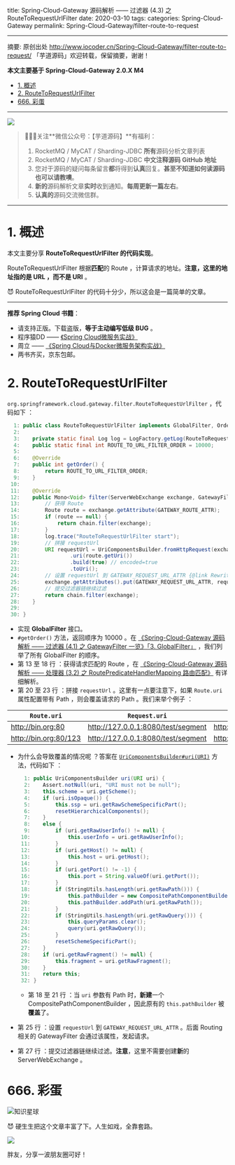 title: Spring-Cloud-Gateway 源码解析 —— 过滤器 (4.3) 之 RouteToRequestUrlFilter
date: 2020-03-10
tags:
categories: Spring-Cloud-Gateway
permalink: Spring-Cloud-Gateway/filter-route-to-request

-------

摘要: 原创出处 http://www.iocoder.cn/Spring-Cloud-Gateway/filter-route-to-request/ 「芋道源码」欢迎转载，保留摘要，谢谢！

**本文主要基于 Spring-Cloud-Gateway 2.0.X M4**  

- [1. 概述](http://www.iocoder.cn/Spring-Cloud-Gateway/filter-route-to-request/)
- [2. RouteToRequestUrlFilter](http://www.iocoder.cn/Spring-Cloud-Gateway/filter-route-to-request/)
- [666. 彩蛋](http://www.iocoder.cn/Spring-Cloud-Gateway/filter-route-to-request/)

-------

![](http://www.iocoder.cn/images/common/wechat_mp_2017_07_31.jpg)

> 🙂🙂🙂关注**微信公众号：【芋道源码】**有福利：  
> 1. RocketMQ / MyCAT / Sharding-JDBC **所有**源码分析文章列表  
> 2. RocketMQ / MyCAT / Sharding-JDBC **中文注释源码 GitHub 地址**  
> 3. 您对于源码的疑问每条留言**都**将得到**认真**回复。**甚至不知道如何读源码也可以请教噢**。  
> 4. **新的**源码解析文章**实时**收到通知。**每周更新一篇左右**。  
> 5. **认真的**源码交流微信群。

-------

# 1. 概述

本文主要分享 **RouteToRequestUrlFilter 的代码实现**。

RouteToRequestUrlFilter 根据**匹配**的 Route ，计算请求的地址。**注意，这里的地址指的是 URL ，而不是 URI** 。

😈 RouteToRequestUrlFilter 的代码十分少，所以这会是一篇简单的文章。

-------

**推荐 Spring Cloud 书籍**：

* 请支持正版。下载盗版，**等于主动编写低级 BUG** 。
* 程序猿DD —— [《Spring Cloud微服务实战》](https://union-click.jd.com/jdc?d=505Twi)
* 周立 —— [《Spring Cloud与Docker微服务架构实战》](https://union-click.jd.com/jdc?d=k3sAaK)
* 两书齐买，京东包邮。

# 2. RouteToRequestUrlFilter

`org.springframework.cloud.gateway.filter.RouteToRequestUrlFilter` ，代码如下 ：

```Java
  1: public class RouteToRequestUrlFilter implements GlobalFilter, Ordered {
  2: 
  3: 	private static final Log log = LogFactory.getLog(RouteToRequestUrlFilter.class);
  4: 	public static final int ROUTE_TO_URL_FILTER_ORDER = 10000;
  5: 
  6: 	@Override
  7: 	public int getOrder() {
  8: 		return ROUTE_TO_URL_FILTER_ORDER;
  9: 	}
 10: 
 11: 	@Override
 12: 	public Mono<Void> filter(ServerWebExchange exchange, GatewayFilterChain chain) {
 13: 	    // 获得 Route
 14: 		Route route = exchange.getAttribute(GATEWAY_ROUTE_ATTR);
 15: 		if (route == null) {
 16: 			return chain.filter(exchange);
 17: 		}
 18: 		log.trace("RouteToRequestUrlFilter start");
 19: 		// 拼接 requestUrl
 20: 		URI requestUrl = UriComponentsBuilder.fromHttpRequest(exchange.getRequest())
 21: 				.uri(route.getUri())
 22: 				.build(true) // encoded=true
 23: 				.toUri();
 24: 		// 设置 requestUrl 到 GATEWAY_REQUEST_URL_ATTR {@link RewritePathGatewayFilterFactory}
 25: 		exchange.getAttributes().put(GATEWAY_REQUEST_URL_ATTR, requestUrl);
 26: 		// 提交过滤器链继续过滤
 27: 		return chain.filter(exchange);
 28: 	}
 29: 
 30: }
```

* 实现 **GlobalFilter** 接口。
* `#getOrder()` 方法，返回顺序为 10000 。在 [《Spring-Cloud-Gateway 源码解析 —— 过滤器 (4.1) 之 GatewayFilter 一览》「3. GlobalFilter」](http://www.iocoder.cn/Spring-Cloud-Gateway/filter-intro/?self) ，我们列举了所有 GlobalFilter 的顺序。
* 第 13 至 18 行 ：获得请求匹配的 Route ，在 [《Spring-Cloud-Gateway 源码解析 —— 处理器 (3.2) 之 RoutePredicateHandlerMapping 路由匹配》](http://www.iocoder.cn/Spring-Cloud-Gateway/handler-route-predicate-handler-mapping/?self) 有详细解析。
* 第 20 至 23 行 ：拼接 `requestUrl` 。这里有一点要注意下，如果 `Route.uri` 属性配置带有 Path ，则会覆盖请求的 Path 。我们来举个例子 ：

| `Route.uri` | `Request.uri` | `requestUrl` |
| --- | --- | --- |
| http://bin.org:80 | http://127.0.0.1:8080/test/segment | http://httpbin.org:80/123 |
| http://bin.org:80/123 | http://127.0.0.1:8080/test/segment | http://httpbin.org:80/test/segment |

* 为什么会导致覆盖的情况呢 ？答案在 [`UriComponentsBuilder#uri(URI)`](https://github.com/spring-projects/spring-framework/blob/master/spring-web/src/main/java/org/springframework/web/util/UriComponentsBuilder.java#L413) 方法，代码如下 ：

    ```Java
      1: public UriComponentsBuilder uri(URI uri) {
      2: 	Assert.notNull(uri, "URI must not be null");
      3: 	this.scheme = uri.getScheme();
      4: 	if (uri.isOpaque()) {
      5: 		this.ssp = uri.getRawSchemeSpecificPart();
      6: 		resetHierarchicalComponents();
      7: 	}
      8: 	else {
      9: 		if (uri.getRawUserInfo() != null) {
     10: 			this.userInfo = uri.getRawUserInfo();
     11: 		}
     12: 		if (uri.getHost() != null) {
     13: 			this.host = uri.getHost();
     14: 		}
     15: 		if (uri.getPort() != -1) {
     16: 			this.port = String.valueOf(uri.getPort());
     17: 		}
     18: 		if (StringUtils.hasLength(uri.getRawPath())) {
     19: 			this.pathBuilder = new CompositePathComponentBuilder();
     20: 			this.pathBuilder.addPath(uri.getRawPath());
     21: 		}
     22: 		if (StringUtils.hasLength(uri.getRawQuery())) {
     23: 			this.queryParams.clear();
     24: 			query(uri.getRawQuery());
     25: 		}
     26: 		resetSchemeSpecificPart();
     27: 	}
     28: 	if (uri.getRawFragment() != null) {
     29: 		this.fragment = uri.getRawFragment();
     30: 	}
     31: 	return this;
     32: }
    ``` 
    * 第 18 至 21 行 ：当 `uri` 参数有 Path 时，**新建**一个 CompositePathComponentBuilder ，因此原有的 `this.pathBuilder` 被**覆盖**了。

* 第 25 行 ：设置 `requestUrl` 到 `GATEWAY_REQUEST_URL_ATTR` 。后面 Routing 相关的 GatewayFilter 会通过该属性，发起请求。
* 第 27 行 ：提交过滤器链继续过滤。**注意**，这里不需要创建**新**的 ServerWebExchange 。 

# 666. 彩蛋

![知识星球](http://www.iocoder.cn/images/Architecture/2017_12_29/01.png)

😈 硬生生把这个文章丰富了下。人生如戏，全靠套路。

![](http://www.iocoder.cn/images/Spring-Cloud-Gateway/2020_03_10/01.png)

胖友，分享一波朋友圈可好！


